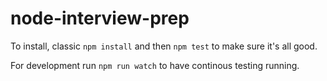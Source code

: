 # node-interview-prep

To install, classic `npm install` and then `npm test` to make sure it's all good.

For development run `npm run watch` to have continous testing running. 
